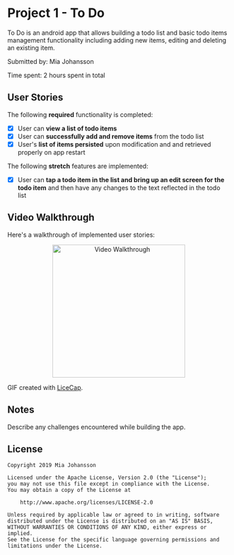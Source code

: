 # Project 1 - To Do

To Do is an android app that allows building a todo list and basic todo items management functionality including adding new items, editing and deleting an existing item.

Submitted by: Mia Johansson

Time spent: 2 hours spent in total

## User Stories

The following **required** functionality is completed:

* [x] User can **view a list of todo items**
* [x] User can **successfully add and remove items** from the todo list
* [x] User's **list of items persisted** upon modification and and retrieved properly on app restart

The following **stretch** features are implemented:

* [x] User can **tap a todo item in the list and bring up an edit screen for the todo item** and then have any changes to the text reflected in the todo list

## Video Walkthrough

Here's a walkthrough of implemented user stories:
<p align="center">
<img src='https://im2.ezgif.com/tmp/ezgif-2-0ec652b9e9db.gif' title='Video Walkthrough' width='300px' alt='Video Walkthrough' />
</p>

GIF created with [LiceCap](http://www.cockos.com/licecap/).

## Notes

Describe any challenges encountered while building the app.

## License

    Copyright 2019 Mia Johansson

    Licensed under the Apache License, Version 2.0 (the "License");
    you may not use this file except in compliance with the License.
    You may obtain a copy of the License at

        http://www.apache.org/licenses/LICENSE-2.0

    Unless required by applicable law or agreed to in writing, software
    distributed under the License is distributed on an "AS IS" BASIS,
    WITHOUT WARRANTIES OR CONDITIONS OF ANY KIND, either express or implied.
    See the License for the specific language governing permissions and
    limitations under the License.
